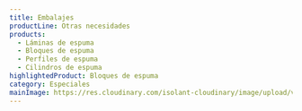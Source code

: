 ```yaml
---
title: Embalajes
productLine: Otras necesidades
products:
  - Láminas de espuma
  - Bloques de espuma
  - Perfiles de espuma
  - Cilindros de espuma
highlightedProduct: Bloques de espuma
category: Especiales
mainImage: https://res.cloudinary.com/isolant-cloudinary/image/upload/v1637242946/website-2021/solutions/isolant-aislantes-soluciones-embalajes-encabezado.jpg
---
```


